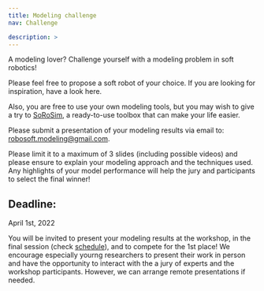 ```yaml
---
title: Modeling challenge
nav: Challenge

description: > 
---
```


A modeling lover? Challenge yourself with a modeling problem in soft robotics! 

Please feel free to propose a soft robot of your choice. If you are looking for inspiration, have a look here. 

Also, you are free to use your own modeling tools, but you may wish to give a try to [SoRoSim](https://github.com/Ikhlas-Ben-Hmida/SoRoSim), a ready-to-use toolbox that can make your life easier.

Please submit a presentation of your modeling results via email to: robosoft.modeling@gmail.com. 

Please limit it to a maximum of 3 slides (including possible videos) and please ensure to explain your modeling approach and the techniques used. Any highlights of your model performance will help the jury and participants to select the final winner!

## Deadline: 
April 1st, 2022

You will be invited to present your modeling results at the workshop, in the final session (check [schedule](https://robosoft-modeling.github.io/robosoft-2022-workshop/content/1-schedule.html)), and to compete for the 1st place!
We encourage especially yourng researchers to present their work in person and have the opportunity to interact with the a jury of experts and the workshop participants. However, we can arrange remote presentations if needed.
